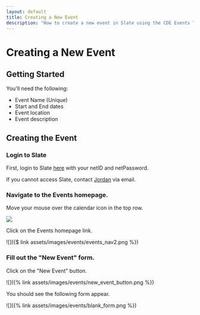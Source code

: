 ```yaml
---
layout: default
title: Creating a New Event
description: "How to create a new event in Slate using the CDE Events Template"
---
```


# Creating a New Event

## Getting Started
You'll need the following:

* Event Name (Unique)
* Start and End dates
* Event location
* Event description

## Creating the Event

### Login to Slate
First, login to Slate [here](https://goto.msstate.edu/manage) with your netID and netPassword.

If you cannot access Slate, contact [Jordan](mailto:jordan.scruggs@msstate.edu) via email.

### Navigate to the Events homepage.
Move your mouse over the calendar icon in the top row.

![]({{site.url}}/assets/images/events/events_nav.png)

Click on the Events homepage link.

![]({$ link assets/images/events/events_nav2.png %})

### Fill out the "New Event" form.
Click on the "New Event" button. 

![]({% link assets/images/events/new_event_button.png %})

You should see the following form appear.

![]({% link assets/images/events/blank_form.png %})

